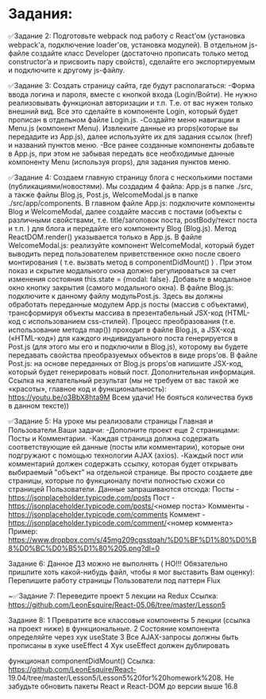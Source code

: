 # Задания:

✅Задание 2: Подготовьте webpack под работу с React’ом (установка webpack'a, подключение loader’ов, установка
модулей). В отдельном js-файле создайте класс Developer (достаточно прописать только метод constructor’a и
присвоить пару свойств), сделайте его экспортируемым и подключите к другому js-файлу.


✅Задание 3: Создать страницу сайта, где будут располагаться:
-Форма ввода логина и пароля, вместе с кнопкой входа (Login/Войти). Не нужно реализовывать функционал
авторизации и т.п. Т.е. от вас нужен только внешний вид. Все это сделайте в компоненте Login, который будет
прописан в отдельном файле Login.js.
-Создайте меню навигации в Menu.js (компонент Menu). Извлеките данные из props(которые вы передадите из App.js),
далее используйте их для задания ссылок (href) и названий пунктов меню.
-Все ранее созданные компоненты добавьте в App.js, при этом не забывая передать все необходимые данные
компоненту Menu (используя props), для задания пунктов меню.


✅Задание 4: Создаем главную страницу блога с несколькими постами (публикациями/новостями).
Мы создадим 4 файла: App.js в папке ./src, а также файлы Blog.js, Post.js, WelcomeModal.js в папке ./src/app/components.
В главном файле App.js: подключите компоненты Blog и WelcomeModal, далее создайте массив с постами (объекты с
различными свойствами, т.е. title/заголовок поста, postBody/текст поста и т.п. ) для блога и передайте его
компоненту Blog (Blog.js). Метод ReactDOM.render() указывается только в App.js.
В файле WelcomeModal.js: реализуйте компонент WelcomeModal, который будет выводить перед пользователем
приветственное окно после своего монтирования ( т.е. вызвать метод в componentDidMount() ) . При этом показ и
скрытие модального окна должно регулироваться за счет изменения состояния this.state = {modal: false}. Добавьте в
модальное окно кнопку закрытия (самого модального окна).
В файле Blog.js: подключите к данному файлу модульPost.js. Здесь вы должны обработать переданные
модулем App.js посты (массив с объектами), трансформируя объекты массива в презентабельный JSX-код (HTML-код
с использованием css-стилей). Процесс преобразования (т.е. использование метода map()) проходит в файле Blog.js, а
JSX-код («HTML-код») для каждого индивидуального поста генерируется в Post.js (для этого мы его и подключили
в Blog.js), которому вы будете передавать свойства преобразуемых объектов в виде props’ов.
В файле Post.js: на основе переданных от Blog.js props’ов напишите JSX-код, который будет генерировать новый пост.
Дополнительная информация.
Ссылка на желательный результат (мы не требуем от вас такой же «красоты», главное код и функциональность): https://youtu.be/o3BbX8hta9M
Всем удачи! Не бояться количества букв в данном тексте))


✅Задание 5: На уроке мы реализовали страницы Главная и Пользователи.Ваши задачи:
-Дополните проект еще 2 страницами: Посты и Комментарии.
-Каждая страница должна содержать соответствующие ей данные (посты или комментарии), которые они
подгружают с помощью технологии AJAX (axios).
-Каждый пост или комментарий должен содержать ссылку, которая будет открывать выбираемый "объект" на
отдельной странице.
Вы просто создаете две страницы, которые по функционалу почти полностью схожи со страницей Пользователи.
Данные запрашиваются отсюда:
Посты - https://jsonplaceholder.typicode.com/posts
Пост - https://jsonplaceholder.typicode.com/posts/<номер поста>
Комменты - https://jsonplaceholder.typicode.com/comments
Коммент - https://jsonplaceholder.typicode.com/comment/<номер коммента>
Пример: https://www.dropbox.com/s/45mg209cgsstqah/%D0%BF%D1%80%D0%B8%D0%BC%D0%B5%D1%80%205.png?dl=0


Задание 6:
Данное ДЗ можно не выполнять ( НО!!! Обязательно пришлите хоть какой-нибудь файл, чтобы я мог выставить Вам
оценку):
Перепишите работу страницы Пользователи под паттерн Flux


~✅Задание 7:
Переведите проект 5 лекции на Redux
Ссылка: https://github.com/LeonEsquire/React-05.06/tree/master/Lesson5


Задание 8:
1 Превратите все классовые компоненты 5 лекции (ссылка на проект ниже) в функциональные.
2 Состояние компонента определяйте через хук useState
3 Все AJAX-запросы должны быть прописаны в хуке useEffect
4 Хук useEffect должен дублировать

функционал componentDidMount() Ссылка: https://github.com/LeonEsquire/React-
19.04/tree/master/Lesson5/Lesson5%20for%20homework%208. Не забудьте обновить пакеты React и React-DOM до версии выше 16.8
